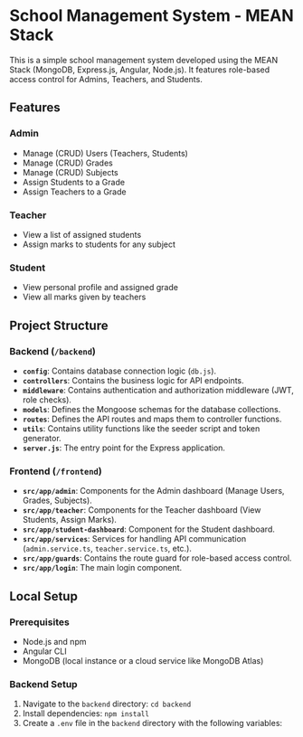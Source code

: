 # School Management System - MEAN Stack

This is a simple school management system developed using the MEAN Stack (MongoDB, Express.js, Angular, Node.js). It features role-based access control for Admins, Teachers, and Students.

## Features

### Admin
- Manage (CRUD) Users (Teachers, Students)
- Manage (CRUD) Grades
- Manage (CRUD) Subjects
- Assign Students to a Grade
- Assign Teachers to a Grade

### Teacher
- View a list of assigned students
- Assign marks to students for any subject

### Student
- View personal profile and assigned grade
- View all marks given by teachers

## Project Structure

### Backend (`/backend`)
- **`config`**: Contains database connection logic (`db.js`).
- **`controllers`**: Contains the business logic for API endpoints.
- **`middleware`**: Contains authentication and authorization middleware (JWT, role checks).
- **`models`**: Defines the Mongoose schemas for the database collections.
- **`routes`**: Defines the API routes and maps them to controller functions.
- **`utils`**: Contains utility functions like the seeder script and token generator.
- **`server.js`**: The entry point for the Express application.

### Frontend (`/frontend`)
- **`src/app/admin`**: Components for the Admin dashboard (Manage Users, Grades, Subjects).
- **`src/app/teacher`**: Components for the Teacher dashboard (View Students, Assign Marks).
- **`src/app/student-dashboard`**: Component for the Student dashboard.
- **`src/app/services`**: Services for handling API communication (`admin.service.ts`, `teacher.service.ts`, etc.).
- **`src/app/guards`**: Contains the route guard for role-based access control.
- **`src/app/login`**: The main login component.

## Local Setup

### Prerequisites
- Node.js and npm
- Angular CLI
- MongoDB (local instance or a cloud service like MongoDB Atlas)

### Backend Setup
1. Navigate to the `backend` directory: `cd backend`
2. Install dependencies: `npm install`
3. Create a `.env` file in the `backend` directory with the following variables:
